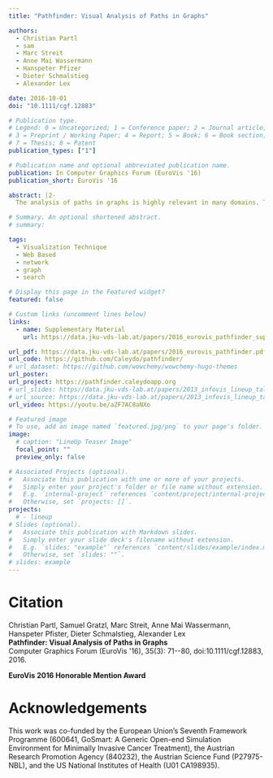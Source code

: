 ```yaml
---
title: "Pathfinder: Visual Analysis of Paths in Graphs"

authors:
  - Christian Partl
  - sam
  - Marc Streit
  - Anne Mai Wassermann
  - Hanspeter Pfizer
  - Dieter Schmalstieg
  - Alexander Lex

date: 2016-10-01
doi: "10.1111/cgf.12883"

# Publication type.
# Legend: 0 = Uncategorized; 1 = Conference paper; 2 = Journal article;
# 3 = Preprint / Working Paper; 4 = Report; 5 = Book; 6 = Book section;
# 7 = Thesis; 8 = Patent
publication_types: ["1"]

# Publication name and optional abbreviated publication name.
publication: In Computer Graphics Forum (EuroVis '16)
publication_short: EuroVis '16

abstract: |2-
  The analysis of paths in graphs is highly relevant in many domains. Typically, path-related tasks are performed in node-link layouts. Unfortunately, graph layouts often do not scale to the size of many real world networks. Also, many networks are multivariate, i.e., contain rich attribute sets associated with the nodes and edges. These attributes are often critical in judging paths, but directly visualizing attributes in a graph layout exacerbates the scalability problem. In this paper, we present visual analysis solutions dedicated to path-related tasks in large and highly multivariate graphs. We show that by focusing on paths, we can address the scalability problem of multivariate graph visualization, equipping analysts with a powerful tool to explore large graphs. We introduce Pathfinder, a technique that provides visual methods to query paths, while considering various constraints. The resulting set of paths is visualized in both a ranked list and as a node-link diagram. For the paths in the list, we display rich attribute data associated with nodes and edges, and the node-link diagram provides topological context. The paths can be ranked based on topological properties, such as path length or average node degree, and scores derived from attribute data. Pathfinder is designed to scale to graphs with tens of thousands of nodes and edges by employing strategies such as incremental query results. We demonstrate Pathfinder's fitness for use in scenarios with data from a coauthor network and biological pathways.

# Summary. An optional shortened abstract.
# summary:

tags:
  - Visualization Technique
  - Web Based
  - network
  - graph
  - search

# Display this page in the Featured widget?
featured: false

# Custom links (uncomment lines below)
links:
  - name: Supplementary Material
    url: https://data.jku-vds-lab.at/papers/2016_eurovis_pathfinder_supplement.pdf

url_pdf: https://data.jku-vds-lab.at/papers/2016_eurovis_pathfinder.pdf
url_code: https://github.com/Caleydo/pathfinder/
# url_dataset: https://github.com/wowchemy/wowchemy-hugo-themes
url_poster:
url_project: https://pathfinder.caleydoapp.org
# url_slides: https//data.jku-vds-lab.at/papers/2013_infovis_lineup_talk.pdf
# url_source: https://data.jku-vds-lab.at/papers/2013_infovis_lineup_talk.pptx
url_video: https://youtu.be/aZF7AC8aNXo

# Featured image
# To use, add an image named `featured.jpg/png` to your page's folder.
image:
  # caption: "LineUp Teaser Image"
  focal_point: ""
  preview_only: false

# Associated Projects (optional).
#   Associate this publication with one or more of your projects.
#   Simply enter your project's folder or file name without extension.
#   E.g. `internal-project` references `content/project/internal-project/index.md`.
#   Otherwise, set `projects: []`.
projects:
  # - lineup
# Slides (optional).
#   Associate this publication with Markdown slides.
#   Simply enter your slide deck's filename without extension.
#   E.g. `slides: "example"` references `content/slides/example/index.md`.
#   Otherwise, set `slides: ""`.
# slides: example
---
```


# Citation

Christian Partl, Samuel Gratzl, Marc Streit, Anne Mai Wassermann, Hanspeter Pfister, Dieter Schmalstieg, Alexander Lex <br>
**Pathfinder: Visual Analysis of Paths in Graphs** <br>
Computer Graphics Forum (EuroVis '16), 35(3): 71--80, doi:10.1111/cgf.12883, 2016.

**<i class="fa fa-award"></i> EuroVis 2016 Honorable Mention Award**

# Acknowledgements

This work was co-funded by the European Union’s Seventh Framework Programme (600641, GoSmart: A Generic Open-end Simulation Environment for Minimally Invasive Cancer Treatment), the Austrian Research Promotion Agency (840232), the Austrian Science Fund (P27975-NBL), and the US National Institutes of Health (U01 CA198935).